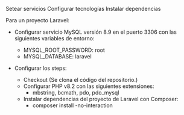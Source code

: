 Setear servicios
Configurar tecnologías
Instalar dependencias


Para un proyecto Laravel:
- Configurar servicio MySQL versión 8.9 en el puerto 3306 con las siguientes variables de entorno:
  - MYSQL_ROOT_PASSWORD: root
  - MYSQL_DATABASE: laravel

- Configurar los steps:
  - Checkout (Se clona el código del repositorio.)
  - Configurar PHP v8.2 con las siguientes extensiones:
    - mbstring, bcmath, pdo, pdo_mysql
  - Instalar dependencias del proyecto de Laravel con Composer:
    - composer install -no-interaction
  
<!-- 
name: Laravel CI
on: [push]
      
jobs:
  laravel-test:
    runs-on: ubuntu-latest    

    services:
      mysql:
        image: mysql:8.0
        ports:
          - 3306:3306
        env:
          MYSQL_ROOT_PASSWORD: root
          MYSQL_DATABASE: laravel

    steps:
      - name: Checkout
        uses: actions/checkout@v3

      - name: Set Up PHP
        uses: shivammathur/setup-php@v2
        with:
          php-version: 8.2
          extensions: mbstring, bcmath, pdo, pdo_mysql
      
      - name: Install packages
        run: composer install -no-interaction
-->